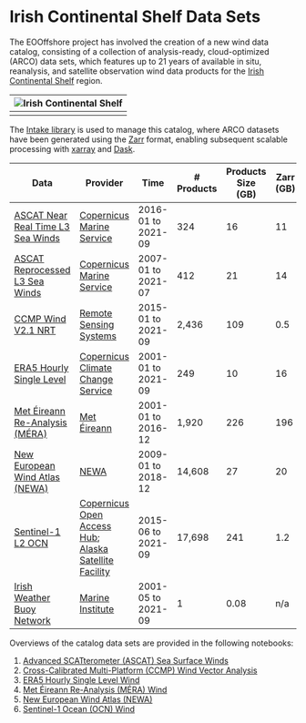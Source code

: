# Irish Continental Shelf Data Sets

The EOOffshore project has involved the creation of a new wind data catalog, consisting of a collection of analysis-ready, cloud-optimized (ARCO) data sets, 
which features up to 21 years of available in situ, reanalysis, and satellite observation wind data products for the [Irish Continental Shelf](https://www.marine.ie/Home/site-area/irelands-marine-resource/real-map-ireland) region.

| ![Irish Continental Shelf](images/ics.png) |
| :--: |
|  | 

The [Intake library](https://intake.readthedocs.io/en/latest/) is used to manage this catalog, where ARCO datasets have been generated using the [Zarr](https://zarr.readthedocs.io/en/stable/) format, enabling subsequent scalable processing with [xarray](https://zarr.readthedocs.io/en/stable/) and [Dask](https://dask.org/). 

| Data | Provider | Time | # Products | Products Size (GB) | Zarr (GB) |
| ----------- | ----------- | ----------- | ----------- | ----------- | ----------- |
| [ASCAT Near Real Time L3 Sea Winds](https://resources.marine.copernicus.eu/product-detail/WIND_GLO_WIND_L3_NRT_OBSERVATIONS_012_002) | [Copernicus Marine Service](https://marine.copernicus.eu/) | 2016-01 to 2021-09 | 324 | 16 | 11 |
| [ASCAT Reprocessed L3 Sea Winds](https://resources.marine.copernicus.eu/product-detail/WIND_GLO_WIND_L3_REP_OBSERVATIONS_012_005) | [Copernicus Marine Service](https://marine.copernicus.eu/) | 2007-01 to 2021-07 | 412 | 21 | 14 |
| [CCMP Wind V2.1 NRT](http://www.remss.com/measurements/ccmp/) | [Remote Sensing Systems](http://www.remss.com) | 2015-01 to 2021-09 | 2,436 | 109 | 0.5 |
| [ERA5 Hourly Single Level](https://cds.climate.copernicus.eu/cdsapp##!/dataset/reanalysis-era5-single-levels) | [Copernicus Climate Change Service](https://climate.copernicus.eu/) | 2001-01 to 2021-09 | 249 | 10 | 16 |
| [Met Éireann Re-Analysis (MÉRA)](https://www.met.ie/climate/available-data/mera) | [Met Éireann](https://www.met.ie/about-us) | 2001-01 to 2016-12 | 1,920 | 226 | 196 |
| [New European Wind Atlas (NEWA)](https://map.neweuropeanwindatlas.eu) | [NEWA](https://www.neweuropeanwindatlas.eu/mission) | 2009-01 to 2018-12 | 14,608 | 27 | 20 |
| [Sentinel-1 L2 OCN](https://sentinel.esa.int/web/sentinel/technical-guides/sentinel-1-sar/products-algorithms/level-2-algorithms) | [Copernicus Open Access Hub](https://scihub.copernicus.eu/); [Alaska Satellite Facility](https://asf.alaska.edu/) | 2015-06 to 2021-09 | 17,698 | 241 | 1.2 |
| [Irish Weather Buoy Network](http://www.marine.ie/Home/site-area/data-services/real-time-observations/irish-weather-buoy-network-imos) | [Marine Institute](https://www.marine.ie/Home/home) | 2001-05 to 2021-09 | 1 | 0.08 | n/a |

Overviews of the catalog data sets are provided in the following notebooks:

1. [Advanced SCATterometer (ASCAT) Sea Surface Winds](ASCAT_ICS_Wind_Data)
1. [Cross-Calibrated Multi-Platform (CCMP) Wind Vector Analysis](CCMP_ICS_Wind_Data)
1. [ERA5 Hourly Single Level Wind](ERA5_ICS_Wind_Data)
1. [Met Éireann Re-Analysis (MÉRA) Wind](MERA_ICS_Wind_Data)
1. [New European Wind Atlas (NEWA)](NEWA_ICS_Wind_Data)
1. [Sentinel-1 Ocean (OCN) Wind](Sentinel-1_ICS_Wind_Data)

